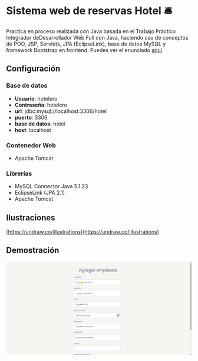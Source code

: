 # Sistema web de reservas Hotel 🛎️

Practica en proceso realizada con Java basada en el Trabajo Práctico Integrador deDesarrollador Web Full con Java, haciendo uso de conceptos de POO, JSP, Servlets, JPA (EclipseLink), base de datos MySQL y framework Bootstrap en frontend. Puedes ver el enunciado [aquí](https://github.com/AndresRDC/ReservasHotel/blob/main/ConsignaTPFinalIntegrador.pdf)
## Configuración

### Base de datos

- **Usuario**: hotelero
- **Contraseña**: hotelero
- **url**: jdbc:mysql://localhost:3306/hotel
- **puerto**: 3306
- **base de datos:** hotel
- **host**: localhost

### Contenedor Web

- Apache Tomcat

### Librerías

- MySQL Connector Java 5.1.23
- EclipseLink (JPA 2.1)
- Apache Tomcat

## Ilustraciones

[https://undraw.co/illustrations](https://undraw.co/illustrations)

## Demostración

![Alt Text](reservas.gif)